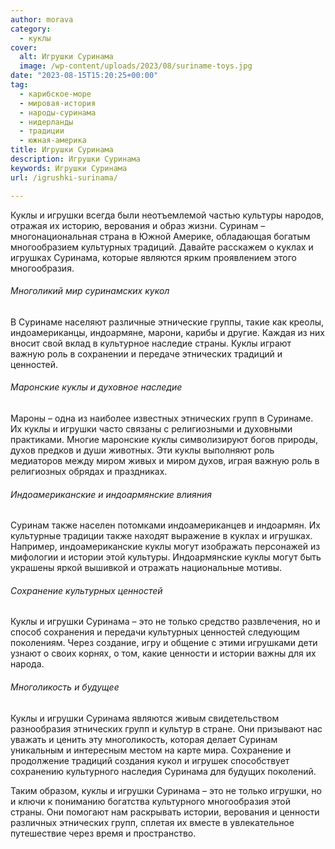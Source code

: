 ```yaml
---
author: morava
category:
  - куклы
cover:
  alt: Игрушки Суринама
  image: /wp-content/uploads/2023/08/suriname-toys.jpg
date: "2023-08-15T15:20:25+00:00"
tag:
  - карибское-море
  - мировая-история
  - народы-суринама
  - нидерланды
  - традиции
  - южная-америка
title: Игрушки Суринама
description: Игрушки Суринама
keywords: Игрушки Суринама
url: /igrushki-surinama/

---
```

Куклы и игрушки всегда были неотъемлемой частью культуры народов, отражая их историю, верования и образ жизни. Суринам – многонациональная страна в Южной Америке, обладающая богатым многообразием культурных традиций. Давайте расскажем о куклах и игрушках Суринама, которые являются ярким проявлением этого многообразия.

###### Многоликий мир суринамских кукол

В Суринаме населяют различные этнические группы, такие как креолы, индоамериканцы, индоармяне, марони, карибы и другие. Каждая из них вносит свой вклад в культурное наследие страны. Куклы играют важную роль в сохранении и передаче этнических традиций и ценностей.

###### Маронские куклы и духовное наследие

Мароны – одна из наиболее известных этнических групп в Суринаме. Их куклы и игрушки часто связаны с религиозными и духовными практиками. Многие маронские куклы символизируют богов природы, духов предков и души животных. Эти куклы выполняют роль медиаторов между миром живых и миром духов, играя важную роль в религиозных обрядах и праздниках.

###### Индоамериканские и индоармянские влияния

Суринам также населен потомками индоамериканцев и индоармян. Их культурные традиции также находят выражение в куклах и игрушках. Например, индоамериканские куклы могут изображать персонажей из мифологии и истории этой культуры. Индоармянские куклы могут быть украшены яркой вышивкой и отражать национальные мотивы.

###### Сохранение культурных ценностей

Куклы и игрушки Суринама – это не только средство развлечения, но и способ сохранения и передачи культурных ценностей следующим поколениям. Через создание, игру и общение с этими игрушками дети узнают о своих корнях, о том, какие ценности и истории важны для их народа.

###### Многоликость и будущее

Куклы и игрушки Суринама являются живым свидетельством разнообразия этнических групп и культур в стране. Они призывают нас уважать и ценить эту многоликость, которая делает Суринам уникальным и интересным местом на карте мира. Сохранение и продолжение традиций создания кукол и игрушек способствует сохранению культурного наследия Суринама для будущих поколений.

Таким образом, куклы и игрушки Суринама – это не только игрушки, но и ключи к пониманию богатства культурного многообразия этой страны. Они помогают нам раскрывать истории, верования и ценности различных этнических групп, сплетая их вместе в увлекательное путешествие через время и пространство.
